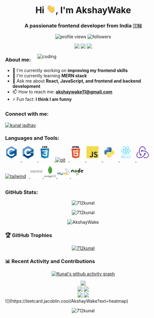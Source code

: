 

<h1 align="center">Hi <img src="https://raw.githubusercontent.com/ABSphreak/ABSphreak/master/gifs/Hi.gif" width="30px">, I'm AkshayWake</h1>
<h3 align="center">A passionate frontend developer from India 🇮🇳</h3>

<p align="center">
  <img src="https://komarev.com/ghpvc/?username=AkshayWake11&label=Profile%20views&color=0e75b6&style=flat" alt="profile views" />
  <img src="https://img.shields.io/github/followers/AkshayWake11?label=Followers&style=social" alt="followers" />
</p>

<p align="center">
  <img src="https://img.shields.io/badge/Focus-Frontend%20Development-brightgreen" />
  <img src="https://img.shields.io/badge/Lives-India-success" />
  <img src="https://img.shields.io/badge/Languages-English%20%26%20Hindi-brightgreen" />
</p>

<img align="right" alt="coding" width="400" src="https://user-images.githubusercontent.com/55389276/140866485-8fb1c876-9a8f-4d6a-98dc-08c4981eaf70.gif">

<h3 align="left">About me:</h3>

- 🔭 I'm currently working on **improving my frontend skills**
- 🌱 I'm currently learning **MERN stack**
- 💬 Ask me about **React, JavaScript, and frontend and backend development**
- 📫 How to reach me: **akshaywake11@gmail.com**
- ⚡ Fun fact: **I think I am funny**

<h3 align="left">Connect with me:</h3>
<p align="left">
  <a href="https://www.linkedin.com/in/akshay-wake-25a0522b4/" target="blank"><img align="center" src="https://raw.githubusercontent.com/rahuldkjain/github-profile-readme-generator/master/src/images/icons/Social/linked-in-alt.svg" alt="kunal jadhav" height="30" width="40" /></a>
</p>

<h3 align="left">Languages and Tools:</h3>
<p align="left">
  <a href="https://www.cprogramming.com/" target="_blank" rel="noreferrer"> <img src="https://raw.githubusercontent.com/devicons/devicon/master/icons/c/c-original.svg" alt="c" width="40" height="40" style="margin-right: 10px; margin-bottom: 10px;"/> </a>
  <a href="https://www.w3schools.com/cpp/" target="_blank" rel="noreferrer"> <img src="https://raw.githubusercontent.com/devicons/devicon/master/icons/cplusplus/cplusplus-original.svg" alt="cplusplus" width="40" height="40" style="margin-right: 10px; margin-bottom: 10px;"/> </a>
  <a href="https://www.w3schools.com/css/" target="_blank" rel="noreferrer"> <img src="https://raw.githubusercontent.com/devicons/devicon/master/icons/css3/css3-original-wordmark.svg" alt="css3" width="40" height="40" style="margin-right: 10px; margin-bottom: 10px;"/> </a>
  <a href="https://git-scm.com/" target="_blank" rel="noreferrer"> <img src="https://www.vectorlogo.zone/logos/git-scm/git-scm-icon.svg" alt="git" width="40" height="40" style="margin-right: 10px; margin-bottom: 10px;"/> </a>
  <a href="https://www.w3.org/html/" target="_blank" rel="noreferrer"> <img src="https://raw.githubusercontent.com/devicons/devicon/master/icons/html5/html5-original-wordmark.svg" alt="html5" width="40" height="40" style="margin-right: 10px; margin-bottom: 10px;"/> </a>
  <a href="https://developer.mozilla.org/en-US/docs/Web/JavaScript" target="_blank" rel="noreferrer"> <img src="https://raw.githubusercontent.com/devicons/devicon/master/icons/javascript/javascript-original.svg" alt="javascript" width="40" height="40" style="margin-right: 10px; margin-bottom: 10px;"/> </a>
  <a href="https://www.python.org" target="_blank" rel="noreferrer"> <img src="https://raw.githubusercontent.com/devicons/devicon/master/icons/python/python-original.svg" alt="python" width="40" height="40" style="margin-right: 10px; margin-bottom: 10px;"/> </a>
  <a href="https://reactjs.org/" target="_blank" rel="noreferrer"> <img src="https://raw.githubusercontent.com/devicons/devicon/master/icons/react/react-original-wordmark.svg" alt="react" width="40" height="40" style="margin-right: 10px; margin-bottom: 10px;"/> </a>
  <a href="https://redux.js.org" target="_blank" rel="noreferrer"> <img src="https://raw.githubusercontent.com/devicons/devicon/master/icons/redux/redux-original.svg" alt="redux" width="40" height="40" style="margin-right: 10px; margin-bottom: 10px;"/> </a>
  <a href="https://tailwindcss.com/" target="_blank" rel="noreferrer"> <img src="https://www.vectorlogo.zone/logos/tailwindcss/tailwindcss-icon.svg" alt="tailwind" width="40" height="40" style="margin-right: 10px; margin-bottom: 10px;"/> </a>
  <a href="https://expressjs.com" target="_blank" rel="noreferrer"> <img src="https://raw.githubusercontent.com/devicons/devicon/master/icons/express/express-original-wordmark.svg" alt="express" width="40" height="40"/> </a> <a href="https://www.mongodb.com/" target="_blank" rel="noreferrer"> <img src="https://raw.githubusercontent.com/devicons/devicon/master/icons/mongodb/mongodb-original-wordmark.svg" alt="mongodb" width="40" height="40"/> </a> <a href="https://www.mysql.com/" target="_blank" rel="noreferrer"> <img src="https://raw.githubusercontent.com/devicons/devicon/master/icons/mysql/mysql-original-wordmark.svg" alt="mysql" width="40" height="40"/> </a> <a href="https://nodejs.org" target="_blank" rel="noreferrer"> <img src="https://raw.githubusercontent.com/devicons/devicon/master/icons/nodejs/nodejs-original-wordmark.svg" alt="nodejs" width="40" height="40"/> </a>
</p>

<h3 align="left">GitHub Stats:</h3>
<p align="center">
  <img src="https://github-readme-stats.vercel.app/api/top-langs?username=AkshayWake11&show_icons=true&locale=en&layout=compact&theme=radical" alt="712kunal" />
</p>
<p align="center">
  <img src="https://github-readme-stats.vercel.app/api?username=AkshayWake11&show_icons=true&locale=en&theme=radical" alt="712kunal" />
</p>
<p align="center">
  <img src="https://github-readme-streak-stats.herokuapp.com/?user=AkshayWake11&theme=radical" alt="AkshayWake" />
</p>

<h3 align="left">🏆 GitHub Trophies</h3>
<p align="center">
  <a href="https://github.com/ryo-ma/github-profile-trophy">
    <img src="https://github-profile-trophy.vercel.app/?username=AkshayWake11&theme=radical&no-frame=false&no-bg=true&margin-w=4" alt="712kunal" />
  </a>
</p>

<h3 align="left">📊 Recent Activity and Contributions</h3>

<div align="center">
  
  [![Kunal's github activity graph](https://github-readme-activity-graph.vercel.app/graph?username=AkshayWake11&theme=react-dark)](https://github.com/ashutosh00710/github-readme-activity-graph)

</div>

<div align="center">
  <img src="https://github-profile-summary-cards.vercel.app/api/cards/profile-details?username=AkshayWake11&theme=radical" />
</div>

<div align="center">
  <img src="https://github-profile-summary-cards.vercel.app/api/cards/repos-per-language?username=AkshayWake11&theme=radical" />
  <img src="https://github-profile-summary-cards.vercel.app/api/cards/most-commit-language?username=AkshayWake11&theme=radical" />
</div>

<div align="center">
  <img src="https://github-profile-summary-cards.vercel.app/api/cards/stats?username=AkshayWake11&theme=radical" />
  <img src="https://github-profile-summary-cards.vercel.app/api/cards/productive-time?username=AkshayWake11&theme=radical" />
</div>
![](https://leetcard.jacoblin.cool/AkshayWake?ext=heatmap)

<p align="center">
  <img src="https://github-readme-streak-stats.herokuapp.com/?user=AkshayWake11&theme=radical" alt="712kunal" />
</p>

